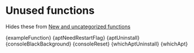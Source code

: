 # Unused functions

Hides these from [New and uncategorized functions](./todo.md)

{exampleFunction}
{aptNeedRestartFlag}
{aptUninstall}
{consoleBlackBackground}
{consoleReset}
{whichAptUninstall}
{whichApt}

